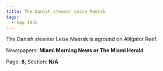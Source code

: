 ```yaml
---  
title: The Danish steamer Leise Maersk  
tags:  
  - Sep 1935  
---  
```

  
The Danish steamer Leise Maersk is aground on Alligator Reef.  
  
Newspapers: **Miami Morning News or The Miami Herald**  
  
Page: **8**, Section: **N/A** 
